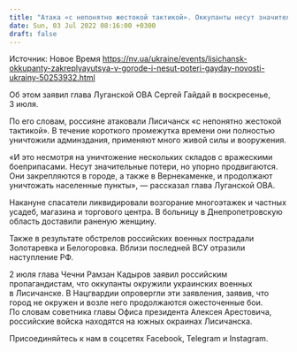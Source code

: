 ```yaml
---
title: "Атака «с непонятно жестокой тактикой». Оккупанты несут значительные потери, но продвигаются в Лисичанске — глава ОВА"
date: Sun, 03 Jul 2022 08:16:00 +0300
draft: false
---
```

Источник: Новое Время https://nv.ua/ukraine/events/lisichansk-okkupanty-zakreplyayutsya-v-gorode-i-nesut-poteri-gayday-novosti-ukrainy-50253932.html


Об этом заявил глава Луганской ОВА Сергей Гайдай в воскресенье, 3 июля.

По его словам, россияне атаковали Лисичанск «с непонятно жестокой тактикой». В течение короткого промежутка времени они полностью уничтожили админздания, применяют много живой силы и вооружения.

«И это несмотря на уничтожение нескольких складов с вражескими боеприпасами. Несут значительные потери, но упорно продвигаются. Они закрепляются в городе, а также в Вернекаменке, и продолжают уничтожать населенные пункты», — рассказал глава Луганской ОВА.

Накануне спасатели ликвидировали возгорание многоэтажек и частных усадеб, магазина и торгового центра. В больницу в Днепропетровскую область доставили раненую женщину.

Также в результате обстрелов российских военных пострадали Золотаревка и Белогоровка. Вблизи последней ВСУ отразили наступление РФ.

2 июля глава Чечни Рамзан Кадыров заявил российским пропагандистам, что оккупанты окружили украинских военных в Лисичанске. В Нацгвардии опровергли эти заявления, заявив, что город не окружен и возле него продолжаются ожесточенные бои. По словам советника главы Офиса президента Алексея Арестовича, российские войска находятся на южных окраинах Лисичанска.

Присоединяйтесь к нам в соцсетях Facebook, Telegram и Instagram.
